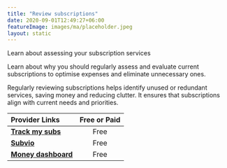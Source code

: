 ```yaml
---
title: "Review subscriptions"
date: 2020-09-01T12:49:27+06:00
featureImage: images/ma/placeholder.jpeg
layout: static
---
```


Learn about assessing your subscription services

Learn about why you should regularly assess and evaluate current subscriptions to optimise expenses and eliminate unnecessary ones.

Regularly reviewing subscriptions helps identify unused or redundant services, saving money and reducing clutter. It ensures that subscriptions align with current needs and priorities.

| Provider Links      | Free or Paid  |  
| :-----------          | :--------------:      |  
| [**Track my subs**](https://trackmysubs.com/) | Free | 
| [**Subvio**](https://subvio.com/articles/managing-subscriptions/) | Free  | 
| [**Money dashboard**](https://www.moneydashboard.com/blog/managing-subscriptions-what-you-need-to-know) | Free | 
  

<br/><br/>






